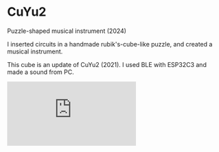 # CuYu2

Puzzle-shaped musical instrument (2024)



 I inserted circuits in a handmade rubik's-cube-like puzzle, and created a musical instrument.

This cube is an update of CuYu2 (2021). I used BLE with ESP32C3 and made a sound from PC.

<div class="youtube">
<iframe src="https://www.youtube.com/embed/PpIETm3XO9Q" title="YouTube video player" frameborder="0" allow="accelerometer; autoplay; clipboard-write; encrypted-media; gyroscope; picture-in-picture" allowfullscreen></iframe>
</div>

